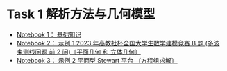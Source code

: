 
# Task 1  解析方法与几何模型
* [Notebook 1： 基础知识](https://github.com/Gaoshu-root/Code-related-courses/blob/main/mathematics-modeling_%20Notes/Task%201/test_Unit_1_p1.ipynb)
* [Notebook 2： 示例 1 2023 年高教社杯全国大学生数学建模竞赛 B 题 (多波束测线问题 前 2 问)〔平面几何 和 立体几何〕](https://github.com/Gaoshu-root/Code-related-courses/blob/main/mathematics-modeling_%20Notes/Task%201/test_Unit_1_p2_vlast.ipynb)
* [Notebook 3： 示例 2 平面型 Stewart 平台 〔方程组求解〕](https://github.com/Gaoshu-root/Code-related-courses/blob/main/mathematics-modeling_%20Notes/Task%201/test_Unit_1_p3.ipynb)
